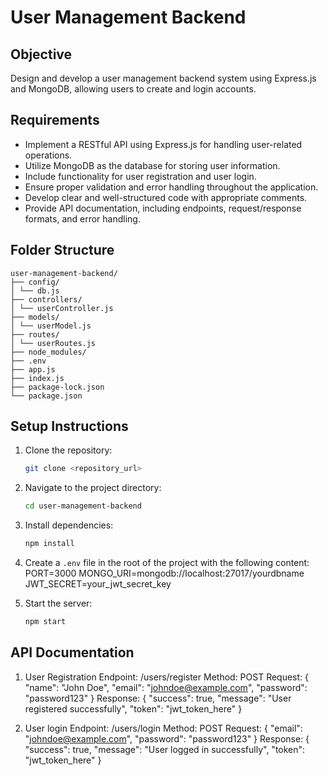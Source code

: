 # User Management Backend

## Objective
Design and develop a user management backend system using Express.js and MongoDB, allowing users to create and login accounts.

## Requirements
- Implement a RESTful API using Express.js for handling user-related operations.
- Utilize MongoDB as the database for storing user information.
- Include functionality for user registration and user login.
- Ensure proper validation and error handling throughout the application.
- Develop clear and well-structured code with appropriate comments.
- Provide API documentation, including endpoints, request/response formats, and error handling.

## Folder Structure
    user-management-backend/
    ├── config/
    │ └── db.js
    ├── controllers/
    │ └── userController.js
    ├── models/
    │ └── userModel.js
    ├── routes/
    │ └── userRoutes.js
    ├── node_modules/
    ├── .env
    ├── app.js
    ├── index.js
    ├── package-lock.json
    └── package.json


## Setup Instructions
1. Clone the repository:
   ```sh
   git clone <repository_url>

2. Navigate to the project directory:
   ```sh
   cd user-management-backend

3. Install dependencies:
   ```sh
   npm install

4. Create a `.env` file in the root of the project with the following content:
   PORT=3000
   MONGO_URI=mongodb://localhost:27017/yourdbname
   JWT_SECRET=your_jwt_secret_key

5. Start the server:
   ```sh
   npm start


## API Documentation

1. User Registration
    Endpoint: /users/register
    Method: POST
    Request:
        {
        "name": "John Doe",
        "email": "johndoe@example.com",
        "password": "password123"
        }
    Response:
        {
        "success": true,
        "message": "User registered successfully",
        "token": "jwt_token_here"
        }

1. User login
    Endpoint: /users/login
    Method: POST
    Request:
        {
        "email": "johndoe@example.com",
        "password": "password123"
        }
    Response:
        {
        "success": true,
        "message": "User logged in successfully",
        "token": "jwt_token_here"
        }





